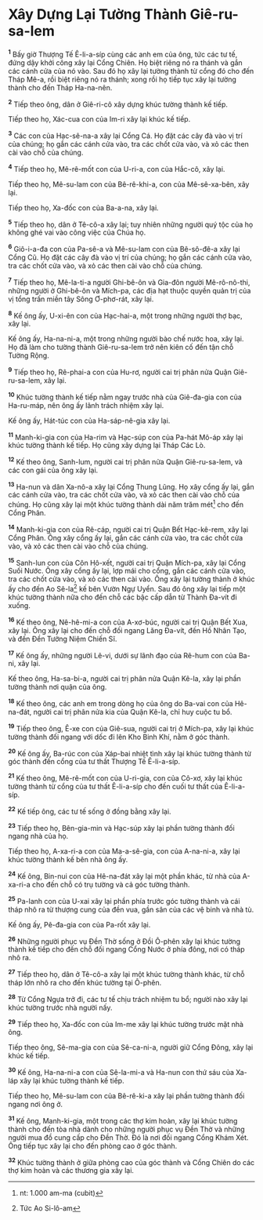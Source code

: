 # Xây Dựng Lại Tường Thành Giê-ru-sa-lem
<sup><b>1</b></sup> Bấy giờ Thượng Tế Ê-li-a-síp cùng các anh em của ông, tức các tư tế, đứng dậy khởi công xây lại Cổng Chiên. Họ biệt riêng nó ra thánh và gắn các cánh cửa của nó vào. Sau đó họ xây lại tường thành từ cổng đó cho đến Tháp Mê-a, rồi biệt riêng nó ra thánh; xong rồi họ tiếp tục xây lại tường thành cho đến Tháp Ha-na-nên.

<sup><b>2</b></sup> Tiếp theo ông, dân ở Giê-ri-cô xây dựng khúc tường thành kế tiếp.

Tiếp theo họ, Xác-cua con của Im-ri xây lại khúc kế tiếp.

<sup><b>3</b></sup> Các con của Hạc-sê-na-a xây lại Cổng Cá. Họ đặt các cây đà vào vị trí của chúng; họ gắn các cánh cửa vào, tra các chốt cửa vào, và xỏ các then cài vào chỗ của chúng.

<sup><b>4</b></sup> Tiếp theo họ, Mê-rê-mốt con của U-ri-a, con của Hắc-cô, xây lại.

Tiếp theo họ, Mê-su-lam con của Bê-rê-khi-a, con của Mê-sê-xa-bên, xây lại.

Tiếp theo họ, Xa-đốc con của Ba-a-na, xây lại.

<sup><b>5</b></sup> Tiếp theo họ, dân ở Tê-cô-a xây lại; tuy nhiên những người quý tộc của họ không ghé vai vào công việc của Chúa họ.

<sup><b>6</b></sup> Giô-i-a-đa con của Pa-sê-a và Mê-su-lam con của Bê-sô-đê-a xây lại Cổng Cũ. Họ đặt các cây đà vào vị trí của chúng; họ gắn các cánh cửa vào, tra các chốt cửa vào, và xỏ các then cài vào chỗ của chúng.

<sup><b>7</b></sup> Tiếp theo họ, Mê-la-ti-a người Ghi-bê-ôn và Gia-đôn người Mê-rô-nô-thi, những người ở Ghi-bê-ôn và Mích-pa, các địa hạt thuộc quyền quản trị của vị tổng trấn miền tây Sông Ơ-phơ-rát, xây lại.

<sup><b>8</b></sup> Kế ông ấy, U-xi-ên con của Hạc-hai-a, một trong những người thợ bạc, xây lại.

Kế ông ấy, Ha-na-ni-a, một trong những người bào chế nước hoa, xây lại. Họ đã làm cho tường thành Giê-ru-sa-lem trở nên kiên cố đến tận chỗ Tường Rộng.

<sup><b>9</b></sup> Tiếp theo họ, Rê-phai-a con của Hu-rơ, người cai trị phân nửa Quận Giê-ru-sa-lem, xây lại.

<sup><b>10</b></sup> Khúc tường thành kế tiếp nằm ngay trước nhà của Giê-đa-gia con của Ha-ru-máp, nên ông ấy lãnh trách nhiệm xây lại.

Kế ông ấy, Hát-túc con của Ha-sáp-nê-gia xây lại.

<sup><b>11</b></sup> Manh-ki-gia con của Ha-rim và Hạc-súp con của Pa-hát Mô-áp xây lại khúc tường thành kế tiếp. Họ cũng xây dựng lại Tháp Các Lò.

<sup><b>12</b></sup> Kế theo ông, Sanh-lum, người cai trị phân nửa Quận Giê-ru-sa-lem, và các con gái của ông xây lại.

<sup><b>13</b></sup> Ha-nun và dân Xa-nô-a xây lại Cổng Thung Lũng. Họ xây cổng ấy lại, gắn các cánh cửa vào, tra các chốt cửa vào, và xỏ các then cài vào chỗ của chúng. Họ cũng xây lại một khúc tường thành dài năm trăm mét[^1] cho đến Cổng Phân.

<sup><b>14</b></sup> Manh-ki-gia con của Rê-cáp, người cai trị Quận Bết Hạc-kê-rem, xây lại Cổng Phân. Ông xây cổng ấy lại, gắn các cánh cửa vào, tra các chốt cửa vào, và xỏ các then cài vào chỗ của chúng.

<sup><b>15</b></sup> Sanh-lun con của Côn Hô-xết, người cai trị Quận Mích-pa, xây lại Cổng Suối Nước. Ông xây cổng ấy lại, lợp mái cho cổng, gắn các cánh cửa vào, tra các chốt cửa vào, và xỏ các then cài vào. Ông xây lại tường thành ở khúc ấy cho đến Ao Sê-la[^2] kế bên Vườn Ngự Uyển. Sau đó ông xây lại tiếp một khúc tường thành nữa cho đến chỗ các bậc cấp dẫn từ Thành Ða-vít đi xuống.

<sup><b>16</b></sup> Kế theo ông, Nê-hê-mi-a con của A-xơ-búc, người cai trị Quận Bết Xua, xây lại. Ông xây lại cho đến chỗ đối ngang Lăng Ða-vít, đến Hồ Nhân Tạo, và đến Ðền Tưởng Niệm Chiến Sĩ.

<sup><b>17</b></sup> Kế ông ấy, những người Lê-vi, dưới sự lãnh đạo của Rê-hum con của Ba-ni, xây lại.

Kế theo ông, Ha-sa-bi-a, người cai trị phân nửa Quận Kê-la, xây lại phần tường thành nơi quận của ông.

<sup><b>18</b></sup> Kế theo ông, các anh em trong dòng họ của ông do Ba-vai con của Hê-na-đát, người cai trị phân nửa kia của Quận Kê-la, chỉ huy cuộc tu bổ.

<sup><b>19</b></sup> Tiếp theo ông, Ê-xe con của Giê-sua, người cai trị ở Mích-pa, xây lại khúc tường thành đối ngang với dốc đi lên Kho Binh Khí, nằm ở góc thành.

<sup><b>20</b></sup> Kế ông ấy, Ba-rúc con của Xáp-bai nhiệt tình xây lại khúc tường thành từ góc thành đến cổng của tư thất Thượng Tế Ê-li-a-síp.

<sup><b>21</b></sup> Kế theo ông, Mê-rê-mốt con của U-ri-gia, con của Cô-xơ, xây lại khúc tường thành từ cổng của tư thất Ê-li-a-síp cho đến cuối tư thất của Ê-li-a-síp.

<sup><b>22</b></sup> Kế tiếp ông, các tư tế sống ở đồng bằng xây lại.

<sup><b>23</b></sup> Tiếp theo họ, Bên-gia-min và Hạc-súp xây lại phần tường thành đối ngang nhà của họ.

Tiếp theo họ, A-xa-ri-a con của Ma-a-sê-gia, con của A-na-ni-a, xây lại khúc tường thành kế bên nhà ông ấy.

<sup><b>24</b></sup> Kế ông, Bin-nui con của Hê-na-đát xây lại một phần khác, từ nhà của A-xa-ri-a cho đến chỗ có trụ tường và cả góc tường thành.

<sup><b>25</b></sup> Pa-lanh con của U-xai xây lại phần phía trước góc tường thành và cái tháp nhô ra từ thượng cung của đền vua, gần sân của các vệ binh và nhà tù.

Kế ông ấy, Pê-đa-gia con của Pa-rốt xây lại.

<sup><b>26</b></sup> Những người phục vụ Ðền Thờ sống ở Ðồi Ô-phên xây lại khúc tường thành kế tiếp cho đến chỗ đối ngang Cổng Nước ở phía đông, nơi có tháp nhô ra.

<sup><b>27</b></sup> Tiếp theo họ, dân ở Tê-cô-a xây lại một khúc tường thành khác, từ chỗ tháp lớn nhô ra cho đến khúc tường tại Ô-phên.

<sup><b>28</b></sup> Từ Cổng Ngựa trở đi, các tư tế chịu trách nhiệm tu bổ; người nào xây lại khúc tường trước nhà người nấy.

<sup><b>29</b></sup> Tiếp theo họ, Xa-đốc con của Im-me xây lại khúc tường trước mặt nhà ông.

Tiếp theo ông, Sê-ma-gia con của Sê-ca-ni-a, người giữ Cổng Ðông, xây lại khúc kế tiếp.

<sup><b>30</b></sup> Kế ông, Ha-na-ni-a con của Sê-la-mi-a và Ha-nun con thứ sáu của Xa-láp xây lại khúc tường thành kế tiếp.

Tiếp theo họ, Mê-su-lam con của Bê-rê-ki-a xây lại phần tường thành đối ngang nơi ông ở.

<sup><b>31</b></sup> Kế ông, Manh-ki-gia, một trong các thợ kim hoàn, xây lại khúc tường thành cho đến tòa nhà dành cho những người phục vụ Ðền Thờ và những người mua đồ cung cấp cho Ðền Thờ. Ðó là nơi đối ngang Cổng Khám Xét. Ông tiếp tục xây lại cho đến phòng cao ở góc thành.

<sup><b>32</b></sup> Khúc tường thành ở giữa phòng cao của góc thành và Cổng Chiên do các thợ kim hoàn và các thương gia xây lại.

[^1]: nt: 1.000 am-ma (cubit)
[^2]: Tức Ao Si-lô-am
